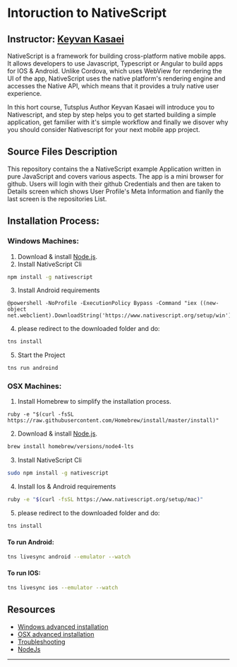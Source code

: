 # Intoruction to NativeScript
## Instructor: [Keyvan Kasaei](https://tutsplus.com/authors/keyvan-kasaei)

NativeScript is a framework for building cross-platform native mobile apps. It allows developers to use Javascript, Typescript or Angular to build apps for IOS & Android.
Unlike Cordova, which uses WebView for rendering the UI of the app, NativeScript uses the native platform's rendering engine and accesses the Native API, which means that it provides a truly native user experience. 

In this hort course, Tutsplus Author Keyvan Kasaei will introduce you to Nativescript, and step by step helps you to get started building a simple application, get familier with it's simple workflow and finally we disover why you should consider Nativescript for your next mobile app project.




## Source Files Description

This repository contains the a NativeScript example Application written in pure JavaScript and covers various aspects. The app is a mini browser for github. Users will login with their github Credentials and then are taken to Details screen which shows User Profile's Meta Information and fianlly the last screen is the repositories List.


## Installation Process:

### Windows Machines:
1) Download & install [Node.js](https://nodejs.org/).
2) Install NativeScript Cli      

```bash
npm install -g nativescript
```

3) Install Android requirements
```
@powershell -NoProfile -ExecutionPolicy Bypass -Command "iex ((new-object net.webclient).DownloadString('https://www.nativescript.org/setup/win'))"
```

4) please redirect to the downloaded folder and do:
```bash
tns install
```
5) Start the Project
```bash
tns run androind   
```

### OSX Machines:

1) Install Homebrew to simplify the installation process.
```bashe
ruby -e "$(curl -fsSL https://raw.githubusercontent.com/Homebrew/install/master/install)"
```

2) Download & install [Node.js](https://nodejs.org/).       
```bash
brew install homebrew/versions/node4-lts
```

3) Install NativeScript Cli
```bash
sudo npm install -g nativescript
```

4) Install Ios & Android requirements
```bash
ruby -e "$(curl -fsSL https://www.nativescript.org/setup/mac)"
```

5) please redirect to the downloaded folder and do:

```bash
tns install
```

#### To run Android:
```bash
tns livesync android --emulator --watch    
```

#### To run IOS:
```bash
tns livesync ios --emulator --watch    
```


## Resources
-  [Windows advanced installation](https://docs.nativescript.org/start/ns-setup-win)
-  [OSX advanced installation](https://docs.nativescript.org/start/ns-setup-os-x)
-  [Troubleshooting](https://docs.nativescript.org/start/troubleshooting)
-  [NodeJs](https://nodejs.org/en/) 
------